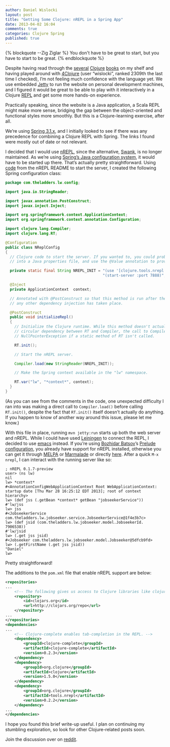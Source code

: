 ```yaml
---
author: Daniel Wislocki
layout: post
title: "Getting Some Clojure: nREPL in a Spring App"
date: 2013-04-02 16:04
comments: true
categories: Clojure Spring
published: true
---
```

{% blockquote --Zig Ziglar %}
You don't have to be great to start, but you have to start to be great.
{% endblockquote %}

Despite having read through the
[several](http://www.amazon.com/The-Joy-Clojure-Thinking-Way/dp/1935182641/)
[Clojure](http://www.amazon.com/Clojure-Action-Amit-Rathore/dp/1935182595/)
[books](http://www.amazon.com/Programming-Clojure-Pragmatic-Programmers-Halloway/dp/1934356336/)
on my shelf and having played around with
[4Clojure](http://www.4clojure.com/) (user “wislocki”, ranked 2309th
the last time I checked), I’m not feeling much confidence with the
language yet. We use embedded [Jetty](http://www.eclipse.org/jetty/)
to run the website on personal development machines, and I figured it
would be great to be able to play with it interactively in a Clojure
[REPL](http://en.wikipedia.org/wiki/Read%E2%80%93eval%E2%80%93print_loop)
and get some more hands-on experience.

Practically speaking, since the website is a Java application, a Scala
REPL might make more sense, bridging the gap between the
object-oriented and functional styles more smoothly. But this is a
Clojure-learning exercise, after all.

We’re using
[Spring 3.1.x](http://www.springsource.org/spring-framework), and I
initially looked to see if there was any precedence for combining a
Clojure REPL with Spring. The links I found were mostly out of date or
not relevant.

I decided that I would use
[nREPL](https://github.com/clojure/tools.nrepl), since the
alternative, [Swank](https://github.com/technomancy/swank-clojure), is
no longer maintained. As we’re using
[Spring’s Java configuration system](http://static.springsource.org/spring/docs/3.1.x/spring-framework-reference/html/beans.html#beans-java),
it would have to be started up there. That’s actually pretty
straightforward. Using
[code](https://github.com/clojure/tools.nrepl#embedding-nrepl-starting-a-server)
from the nREPL README to start the server, I created the following
Spring configuration class:

``` java
package com.theladders.lw.config;

import java.io.StringReader;

import javax.annotation.PostConstruct;
import javax.inject.Inject;

import org.springframework.context.ApplicationContext;
import org.springframework.context.annotation.Configuration;

import clojure.lang.Compiler;
import clojure.lang.RT;

@Configuration
public class NReplConfig
{
  // Clojure code to start the server. If you wanted to, you could probably move the port value
  // into a Java properties file, and use the @Value annotation to provide it instead.

  private static final String NREPL_INIT = "(use '[clojure.tools.nrepl.server :only (start-server stop-server)]) " + 
                                           "(start-server :port 7888)";

  @Inject
  private ApplicationContext  context;

  // Annotated with @PostConstruct so that this method is run after the object is instantiated and 
  // any other dependency injection has taken place.

  @PostConstruct
  public void initializeRepl()
  {
    // Initialize the Clojure runtime. While this method doesn't actually do anything, due to a
    // circular dependency between RT and Compiler, the call to Compiler.load() will fail with a
    // NullPointerException if a static method of RT isn't called.

    RT.init();

    // Start the nREPL server.

    Compiler.load(new StringReader(NREPL_INIT));

    // Make the Spring context available in the "lw" namespace.

    RT.var("lw", "*context*", context);
  }
}
```

(As you can see from the comments in the code, one unexpected
difficulty I ran into was making a direct call to `Compiler.load()`
before calling `RT.init()`, despite the fact that `RT.init()` itself
doesn’t actually do anything. If you happen to know of another way
around this issue, please let me know.)

With this file in place, running `mvn jetty:run` starts up both the
web server and nREPL. While I could have used
[Leiningen](https://github.com/technomancy/leiningen) to connect the
REPL, I decided to use [emacs](http://www.gnu.org/software/emacs/)
instead. If you’re using [Bozhidar Batsov](http://batsov.com/)’s
[Prelude configuration](https://github.com/bbatsov/prelude), you
already have support for nREPL installed, otherwise you can get it
through [MELPA](http://melpa.milkbox.net/) or
[Marmalade](http://marmalade-repo.org/) or directly
[here](https://github.com/kingtim/nrepl.el). After a quick `M-x
nrepl`, I can interact with the running server like so:

```
; nREPL 0.1.7-preview
user> (ns lw)
nil
lw> *context*
#<AnnotationConfigWebApplicationContext Root WebApplicationContext: startup date [Thu Mar 28 16:25:12 EDT 2013]; root of context hierarchy>
lw> (def jss (.getBean *context* getBean "jobseekerService"))
#'lw/jss
lw> jss
#<JobseekerService com.theladders.lw.jobseeker.service.JobseekerService@1f4e3b7c>
lw> (def jsid (com.theladders.lw.jobseeker.model.JobseekerId. 7906538))
#'lw/jsid
lw> (.get jss jsid)
#<Jobseeker com.theladders.lw.jobseeker.model.Jobseeker@5dfcb9fd>
lw> (.getFirstName (.get jss jsid))
"Daniel"
lw> 
```

Pretty straightforward!

The additions to the `pom.xml` file that enable nREPL support are below:


``` xml
<repositories>
...
    <!-- The following gives us access to Clojure libraries like clojure-complete. -->
    <repository>
        <id>clojars.org</id>
        <url>http://clojars.org/repo</url>
    </repository>
...
</repositories> 
<dependencies>
...
    <!-- Clojure-complete enables tab-completion in the REPL. -->
    <dependency>
        <groupId>clojure-complete</groupId>
        <artifactId>clojure-complete</artifactId>
        <version>0.2.3</version>
    </dependency>
    <dependency>
        <groupId>org.clojure</groupId>
        <artifactId>clojure</artifactId>
        <version>1.5.0</version>
    </dependency>
    <dependency>
        <groupId>org.clojure</groupId>
        <artifactId>tools.nrepl</artifactId>
        <version>0.2.2</version>
    </dependency>
...
</dependencies>
```

I hope you found this brief write-up useful. I plan on continuing my stumbling exploration, so look for other Clojure-related posts soon.

Join the discussion over on [reddit](http://www.reddit.com/r/programming/comments/1bjh69/getting_some_clojure_nrepl_in_a_spring_app/).

